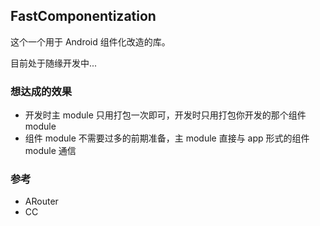 ## FastComponentization

这个一个用于 Android 组件化改造的库。

目前处于随缘开发中...



### 想达成的效果

- 开发时主 module 只用打包一次即可，开发时只用打包你开发的那个组件 module
- 组件 module 不需要过多的前期准备，主 module 直接与 app 形式的组件 module 通信



### 参考

- ARouter
- CC



